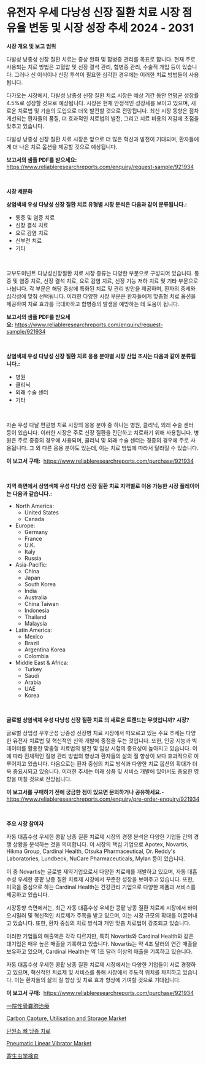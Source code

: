 <p><h1>유전자 우세 다낭성 신장 질환 치료 시장 점유율 변동 및 시장 성장 추세 2024 - 2031</h1></p><p><strong>시장 개요 및 보고 범위</strong></p>
<p><p>다발성 낭종성 신장 질환 치료는 증상 완화 및 합병증 관리를 목표로 합니다. 현재 주로 사용되는 치료 방법은 고혈압 및 신장 결석 관리, 합병증 관리, 수술적 개입 등이 있습니다. 그러나 신 이식이나 신장 투석이 필요한 심각한 경우에는 이러한 치료 방법들이 사용됩니다.</p><p>다가오는 시장에서, 다발성 낭종성 신장 질환 치료 시장은 예상 기간 동안 연평균 성장률 4.5%로 성장할 것으로 예상됩니다. 시장은 현재 안정적인 성장세를 보이고 있으며, 새로운 치료법 및 기술의 도입으로 더욱 발전할 것으로 전망됩니다. 최신 시장 동향은 점차 개선되는 환자들의 품질, 더 효과적인 치료법의 발전, 그리고 치료 비용의 저감에 초점을 맞추고 있습니다.</p><p>다발성 낭종성 신장 질환 치료 시장은 앞으로 더 많은 혁신과 발전이 기대되며, 환자들에게 더 나은 치료 옵션을 제공할 것으로 예상됩니다.</p></p>
<p><strong>보고서의 샘플 PDF를 받으세요:</strong> <a href="https://www.reliableresearchreports.com/enquiry/request-sample/921934">https://www.reliableresearchreports.com/enquiry/request-sample/921934</a></p>
<p>&nbsp;</p>
<p><strong>시장 세분화</strong></p>
<p><strong>상염색체 우성 다낭성 신장 질환 치료 유형별 시장 분석은 다음과 같이 분류됩니다.:</strong></p>
<p><ul><li>통증 및 염증 치료</li><li>신장 결석 치료</li><li>요로 감염 치료</li><li>신부전 치료</li><li>기타</li></ul></p>
<p>&nbsp;</p>
<p><p>교부도미넌트 다낭성신장질환 치료 시장 종류는 다양한 부문으로 구성되어 있습니다. 통증 및 염증 치료, 신장 결석 치료, 요로 감염 치료, 신장 기능 저하 치료 및 기타 부문으로 나뉩니다. 각 부문은 해당 증상에 특화된 치료 및 관리 방안을 제공하며, 환자의 증세와 심각성에 맞춰 선택됩니다. 이러한 다양한 시장 부문은 환자들에게 맞춤형 치료 옵션을 제공하여 치료 효과를 극대화하고 합병증의 발생을 예방하는 데 도움이 됩니다.</p></p>
<p><strong>보고서의 샘플 PDF를 받으세요:</strong>&nbsp;<a href="https://www.reliableresearchreports.com/enquiry/request-sample/921934">https://www.reliableresearchreports.com/enquiry/request-sample/921934</a></p>
<p>&nbsp;</p>
<p><strong> 상염색체 우성 다낭성 신장 질환 치료 응용 분야별 시장 산업 조사는 다음과 같이 분류됩니다.:</strong></p>
<p><ul><li>병원</li><li>클리닉</li><li>외래 수술 센터</li><li>기타</li></ul></p>
<p>&nbsp;</p>
<p><p>자손 우성 다날 편괻병 치료 시장의 응용 분야 중 하나는 병원, 클리닉, 외래 수술 센터 등이 있습니다. 이러한 시장은 주로 신장 질환을 진단하고 치료하기 위해 사용됩니다. 병원은 주로 중증의 경우에 사용되며, 클리닉 및 외래 수술 센터는 경증의 경우에 주로 사용됩니다. 그 외 다른 응용 분야도 있는데, 이는 치료 방법에 따라서 달라질 수 있습니다.</p></p>
<p><strong>이 보고서 구매:</strong>&nbsp; <a href="https://www.reliableresearchreports.com/purchase/921934">https://www.reliableresearchreports.com/purchase/921934</a></p>
<p>&nbsp;</p>
<p><strong>지역 측면에서 상염색체 우성 다낭성 신장 질환 치료 지역별로 이용 가능한 시장 플레이어는 다음과 같습니다.:</strong></p>
<p><ul>
    <li>
        North America:
        <ul>
            <li>United States</li>
            <li>Canada</li>
        </ul>
    </li>
    <li>
        Europe:
        <ul>
            <li>Germany</li>
            <li>France</li>
            <li>U.K.</li>
            <li>Italy</li>
            <li>Russia</li>
        </ul>
    </li>
    <li>
        Asia-Pacific:
        <ul>
            <li>China</li>
            <li>Japan</li>
            <li>South Korea</li>
            <li>India</li>
            <li>Australia</li>
            <li>China Taiwan</li>
            <li>Indonesia</li>
            <li>Thailand</li>
            <li>Malaysia</li>
        </ul>
    </li>
    <li>
        Latin America:
        <ul>
            <li>Mexico</li>
            <li>Brazil</li>
            <li>Argentina Korea</li>
            <li>Colombia</li>
        </ul>
    </li>
    <li>
        Middle East & Africa:
        <ul>
            <li>Turkey</li>
            <li>Saudi</li>
            <li>Arabia</li>
            <li>UAE</li>
            <li>Korea</li>
        </ul>
    </li>
    </ul></p>
<p>&nbsp;</p>
<p><strong>글로벌 상염색체 우성 다낭성 신장 질환 치료 의 새로운 트렌드는 무엇입니까? 시장?</strong></p>
<p><p>글로벌 상업성 우후군성 낭종성 신장병 치료 시장에서 떠오르고 있는 주요 추세는 다양한 유전자 치료법 및 혁신적인 신약 개발에 중점을 두는 것입니다. 또한, 인공 지능과 빅데이터를 활용한 맞춤형 치료법의 발전 및 임상 시험의 중요성이 높아지고 있습니다. 이에 따라 전체적인 질병 관리 방법의 향상과 환자들의 삶의 질 향상이 보다 효과적으로 이루어지고 있습니다. 다음으로는 환자 중심의 치료 방식과 다양한 치료 옵션의 확대가 더욱 중요시되고 있습니다. 이러한 추세는 미래 상품 및 서비스 개발에 있어서도 중요한 영향을 미칠 것으로 전망됩니다.</p></p>
<p><strong>이 보고서를 구매하기 전에 궁금한 점이 있으면 문의하거나 공유하세요.</strong>- <a href="https://www.reliableresearchreports.com/enquiry/pre-order-enquiry/921934">https://www.reliableresearchreports.com/enquiry/pre-order-enquiry/921934</a></p>
<p>&nbsp;</p>
<p><strong>주요 시장 참여자</strong></p>
<p><p>자동 대흡수성 우세한 콩팥 낭종 질환 치료제 시장의 경쟁 분석은 다양한 기업들 간의 경쟁 상황을 분석하는 것을 의미합니다. 이 시장의 핵심 기업으로 Apotex, Novartis, Hikma Group, Cardinal Health, Otsuka Pharmaceutical, Dr. Reddy's Laboratories, Lundbeck, NuCare Pharmaceuticals, Mylan 등이 있습니다.</p><p>이 중 Novartis는 글로벌 제약기업으로서 다양한 치료제를 개발하고 있으며, 자동 대흡수성 우세한 콩팥 낭종 질환 치료제 시장에서 꾸준한 성장을 보여주고 있습니다. 또한, 미국을 중심으로 하는 Cardinal Health는 건강관리 기업으로 다양한 제품과 서비스를 제공하고 있습니다.</p><p>시장동향 측면에서는, 최근 자동 대흡수성 우세한 콩팥 낭종 질환 치료제 시장에서 바이오시밀러 및 혁신적인 치료제가 주목을 받고 있으며, 이는 시장 규모의 확대를 이끌어내고 있습니다. 또한, 환자 중심의 치료 방식과 개인 맞춤 치료법이 강조되고 있습니다.</p><p>이러한 기업들의 매출액은 각각 다르지만, 특히 Novartis와 Cardinal Health와 같은 대기업은 매우 높은 매출을 기록하고 있습니다. Novartis는 약 4조 달러의 연간 매출을 보유하고 있으며, Cardinal Health는 약 1조 달러 이상의 매출을 기록하고 있습니다.</p><p>자동 대흡수성 우세한 콩팥 낭종 질환 치료제 시장에서는 다양한 기업들이 서로 경쟁하고 있으며, 혁신적인 치료제 및 서비스를 통해 시장에서 주도적 위치를 차지하고 있습니다. 이는 환자들의 삶의 질 향상 및 치료 효과 향상에 기여할 것으로 기대됩니다.</p></p>
<p><strong>이 보고서 구매:</strong>&nbsp;&nbsp;<a href="https://www.reliableresearchreports.com/purchase/921934">https://www.reliableresearchreports.com/purchase/921934</a></p>
<p><p><a href="https://github.com/lababdou/Market-Research-Report-List-2/blob/main/5709548182406.md">一院性骨嚢胞治療</a></p><p><a href="https://github.com/khayangel/Market-Research-Report-List-2/blob/main/carbon-capture-utilisation-and-storage-market.md">Carbon Capture, Utilisation and Storage Market</a></p><p><a href="https://github.com/laholand/Market-Research-Report-List-2/blob/main/1502757182401.md">단원소 뼈 낭종 치료</a></p><p><a href="https://issuu.com/reportprime-2/docs/pneumatic-linear-vibrator-market-size-2030.pptx">Pneumatic Linear Vibrator Market</a></p><p><a href="https://github.com/mohamedbakry57/Market-Research-Report-List-2/blob/main/6935304182405.md">寄生虫学検査</a></p></p>
